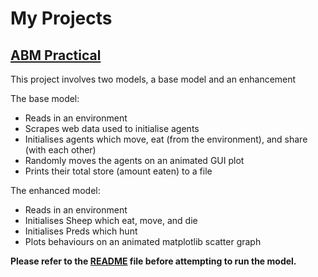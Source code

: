 # My Projects 

## [ABM Practical](https://github.com/ericamcg/ABMpractical)

This project involves two models, a base model and an enhancement 

The base model: 

- Reads in an environment
- Scrapes web data used to initialise agents 
- Initialises agents which move, eat (from the environment), and share (with each other) 
- Randomly moves the agents on an animated GUI plot 
- Prints their total store (amount eaten) to a file 


The enhanced model:

- Reads in an environment 
- Initialises Sheep which eat, move, and die 
- Initialises Preds which hunt
- Plots behaviours on an animated matplotlib scatter graph



**Please refer to the [README](https://github.com/ericamcg/ABMpractical/blob/master/README.md) file before attempting to run the model.**


